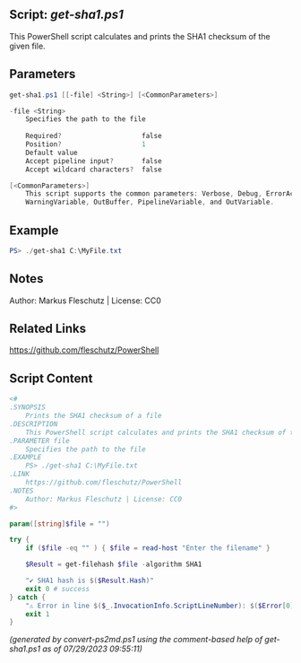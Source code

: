 ## Script: *get-sha1.ps1*

This PowerShell script calculates and prints the SHA1 checksum of the given file.

## Parameters
```powershell
get-sha1.ps1 [[-file] <String>] [<CommonParameters>]

-file <String>
    Specifies the path to the file
    
    Required?                    false
    Position?                    1
    Default value                
    Accept pipeline input?       false
    Accept wildcard characters?  false

[<CommonParameters>]
    This script supports the common parameters: Verbose, Debug, ErrorAction, ErrorVariable, WarningAction, 
    WarningVariable, OutBuffer, PipelineVariable, and OutVariable.
```

## Example
```powershell
PS> ./get-sha1 C:\MyFile.txt

```

## Notes
Author: Markus Fleschutz | License: CC0

## Related Links
https://github.com/fleschutz/PowerShell

## Script Content
```powershell
<#
.SYNOPSIS
	Prints the SHA1 checksum of a file
.DESCRIPTION
	This PowerShell script calculates and prints the SHA1 checksum of the given file.
.PARAMETER file
	Specifies the path to the file
.EXAMPLE
	PS> ./get-sha1 C:\MyFile.txt
.LINK
	https://github.com/fleschutz/PowerShell
.NOTES
	Author: Markus Fleschutz | License: CC0
#>

param([string]$file = "")

try {
	if ($file -eq "" ) { $file = read-host "Enter the filename" }

	$Result = get-filehash $file -algorithm SHA1

	"✔️ SHA1 hash is $($Result.Hash)"
	exit 0 # success
} catch {
	"⚠️ Error in line $($_.InvocationInfo.ScriptLineNumber): $($Error[0])"
	exit 1
}
```

*(generated by convert-ps2md.ps1 using the comment-based help of get-sha1.ps1 as of 07/29/2023 09:55:11)*
